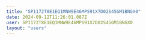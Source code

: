 ```yaml
---
title: "SP1172T8E1EQ1MNW9E46MPS91X7D02S45GM1BNGX0"
date: 2024-09-12T11:26:01.087Z
user: SP1172T8E1EQ1MNW9E46MPS91X7D02S45GM1BNGX0
layout: "users"
---
```

    